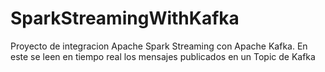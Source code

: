 # SparkStreamingWithKafka
Proyecto de integracion Apache Spark Streaming con Apache Kafka. En este se leen en tiempo real los mensajes publicados en un Topic de Kafka
